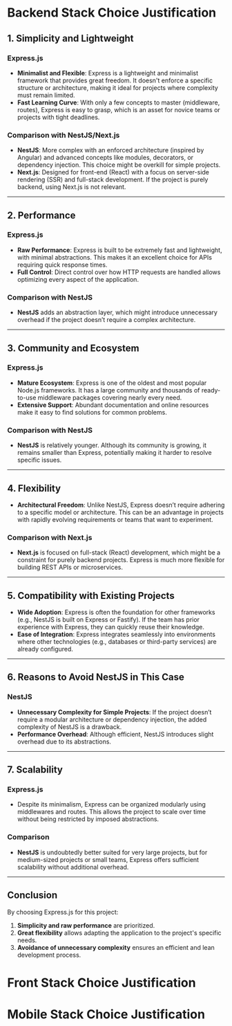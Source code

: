 # **Backend Stack Choice Justification**

## **1. Simplicity and Lightweight**

### **Express.js**

- **Minimalist and Flexible**: Express is a lightweight and minimalist framework that provides great freedom. It doesn't enforce a specific structure or architecture, making it ideal for projects where complexity must remain limited.
- **Fast Learning Curve**: With only a few concepts to master (middleware, routes), Express is easy to grasp, which is an asset for novice teams or projects with tight deadlines.

### **Comparison with NestJS/Next.js**

- **NestJS**: More complex with an enforced architecture (inspired by Angular) and advanced concepts like modules, decorators, or dependency injection. This choice might be overkill for simple projects.
- **Next.js**: Designed for front-end (React) with a focus on server-side rendering (SSR) and full-stack development. If the project is purely backend, using Next.js is not relevant.

---

## **2. Performance**

### **Express.js**

- **Raw Performance**: Express is built to be extremely fast and lightweight, with minimal abstractions. This makes it an excellent choice for APIs requiring quick response times.
- **Full Control**: Direct control over how HTTP requests are handled allows optimizing every aspect of the application.

### **Comparison with NestJS**

- **NestJS** adds an abstraction layer, which might introduce unnecessary overhead if the project doesn’t require a complex architecture.

---

## **3. Community and Ecosystem**

### **Express.js**

- **Mature Ecosystem**: Express is one of the oldest and most popular Node.js frameworks. It has a large community and thousands of ready-to-use middleware packages covering nearly every need.
- **Extensive Support**: Abundant documentation and online resources make it easy to find solutions for common problems.

### **Comparison with NestJS**

- **NestJS** is relatively younger. Although its community is growing, it remains smaller than Express, potentially making it harder to resolve specific issues.

---

## **4. Flexibility**

- **Architectural Freedom**: Unlike NestJS, Express doesn’t require adhering to a specific model or architecture. This can be an advantage in projects with rapidly evolving requirements or teams that want to experiment.

### **Comparison with Next.js**

- **Next.js** is focused on full-stack (React) development, which might be a constraint for purely backend projects. Express is much more flexible for building REST APIs or microservices.

---

## **5. Compatibility with Existing Projects**

- **Wide Adoption**: Express is often the foundation for other frameworks (e.g., NestJS is built on Express or Fastify). If the team has prior experience with Express, they can quickly reuse their knowledge.
- **Ease of Integration**: Express integrates seamlessly into environments where other technologies (e.g., databases or third-party services) are already configured.

---

## **6. Reasons to Avoid NestJS in This Case**

### **NestJS**

- **Unnecessary Complexity for Simple Projects**: If the project doesn’t require a modular architecture or dependency injection, the added complexity of NestJS is a drawback.
- **Performance Overhead**: Although efficient, NestJS introduces slight overhead due to its abstractions.

---

## **7. Scalability**

### **Express.js**

- Despite its minimalism, Express can be organized modularly using middlewares and routes. This allows the project to scale over time without being restricted by imposed abstractions.

### **Comparison**

- **NestJS** is undoubtedly better suited for very large projects, but for medium-sized projects or small teams, Express offers sufficient scalability without additional overhead.

---

## **Conclusion**

By choosing Express.js for this project:

1. **Simplicity and raw performance** are prioritized.
2. **Great flexibility** allows adapting the application to the project's specific needs.
3. **Avoidance of unnecessary complexity** ensures an efficient and lean development process.

# **Front Stack Choice Justification**
# **Mobile Stack Choice Justification**